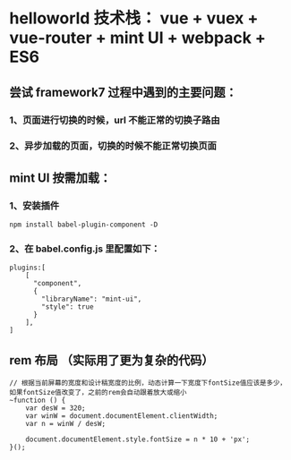 # helloworld 技术栈： vue + vuex + vue-router + mint UI + webpack + ES6

## 尝试 framework7 过程中遇到的主要问题：

### 1、页面进行切换的时候，url 不能正常的切换子路由
### 2、异步加载的页面，切换的时候不能正常切换页面


## mint UI 按需加载：

### 1、安装插件 
```
npm install babel-plugin-component -D
```

### 2、在 babel.config.js 里配置如下：
```
plugins:[
    [
      "component", 
      {
        "libraryName": "mint-ui",
        "style": true
      }
    ],
]
```

## rem 布局 （实际用了更为复杂的代码）
```
// 根据当前屏幕的宽度和设计稿宽度的比例，动态计算一下宽度下fontSize值应该是多少，如果fontSize值改变了，之前的rem会自动跟着放大或缩小
~function () {
    var desW = 320;
    var winW = document.documentElement.clientWidth;
    var n = winW / desW;

    document.documentElement.style.fontSize = n * 10 + 'px';
}();
```